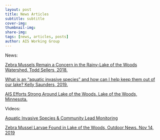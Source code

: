 ```yaml
---
layout: post
title: News Articles 
subtitle: subtitle 
cover-img: 
thumbnail-img: 
share-img: 
tags: [news, articles, posts]
author: AIS Working Group
---
```


News:

[Zebra Mussels Remain a Concern in the Rainy-Lake of the Woods Watershed. Todd Sellers, 2018.](https://www.ijc.org/en/zebra-mussels-remain-concern-rainy-lake-woods-watershed)

[What is an “aquatic invasive species” and how can I help keep them out of our lake? Kelly Saunders, 2019.](https://www.lowdsa.com/articles/watershed-news-keeping-aquatic-invasive-species-out-of-our-lakes)

[AIS Efforts Strong Around Lake of the Woods. Lake of the Woods, Minnesota.](https://lakeofthewoodsmn.com/ais-efforts-strong-around-lake-of-the-woods/)

Videos:

[Aquatic Invasive Species & Community Lead Monitoring](https://youtu.be/PA6lxG-Q8dQ?si=WHzGjD-EdcLnuSFu)

[Zebra Mussel Larvae Found in Lake of the Woods, Outdoor News. Nov 14, 2019](https://youtu.be/ovTc3a-KR1E?si=cAeEhzSMFzIKOH1H) 
